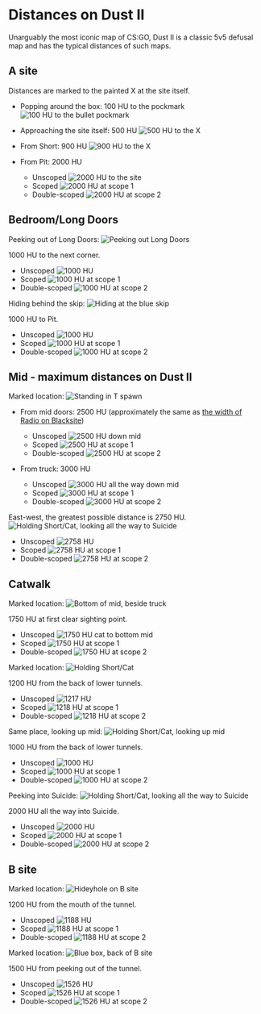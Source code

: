 Distances on Dust II
====================

Unarguably the most iconic map of CS:GO, Dust II is a classic 5v5 defusal map
and has the typical distances of such maps.

A site
------

Distances are marked to the painted X at the site itself.

* Popping around the box: 100 HU to the pockmark
![](images/DustII_A_100.png "100 HU to the bullet pockmark")

* Approaching the site itself: 500 HU
![](images/DustII_A_500.png "500 HU to the X")

* From Short: 900 HU
![](images/DustII_A_900.png "900 HU to the X")

* From Pit: 2000 HU
  - Unscoped ![](images/DustII_A_2000.png "2000 HU to the site")
  - Scoped ![](images/DustII_A_2000_scope1.png "2000 HU at scope 1")
  - Double-scoped ![](images/DustII_A_2000_scope2.png "2000 HU at scope 2")

Bedroom/Long Doors
------------------

Peeking out of Long Doors: ![](images/DustII_Bedroom_Mark.png "Peeking out Long Doors")

1000 HU to the next corner.

* Unscoped ![](images/DustII_Bedroom_1000.png "1000 HU")
* Scoped ![](images/DustII_Bedroom_1000_scope1.png "1000 HU at scope 1")
* Double-scoped ![](images/DustII_Bedroom_1000_scope2.png "1000 HU at scope 2")

Hiding behind the skip: ![](images/DustII_Skip.png "Hiding at the blue skip")

1000 HU to Pit.

* Unscoped ![](images/DustII_Skip_Pit.png "1000 HU")
* Scoped ![](images/DustII_Skip_Pit_scope1.png "1000 HU at scope 1")
* Double-scoped ![](images/DustII_Skip_Pit_scope2.png "1000 HU at scope 2")

Mid - maximum distances on Dust II
----------------------------------

Marked location: ![](images/DustII_Mid1_Mark.png "Standing in T spawn")

* From mid doors: 2500 HU (approximately the same as [the width of Radio on
Blacksite](Blacksite.md#width-of-radio))
  - Unscoped ![](images/DustII_Mid1_Doors.png "2500 HU down mid")
  - Scoped ![](images/DustII_Mid1_Doors_scope1.png "2500 HU at scope 1")
  - Double-scoped ![](images/DustII_Mid1_Doors_scope2.png "2500 HU at scope 2")

* From truck: 3000 HU
  - Unscoped ![](images/DustII_Mid1_Truck.png "3000 HU all the way down mid")
  - Scoped ![](images/DustII_Mid1_Truck_scope1.png "3000 HU at scope 1")
  - Double-scoped ![](images/DustII_Mid1_Truck_scope2.png "3000 HU at scope 2")

East-west, the greatest possible distance is 2750 HU.
![](images/DustII_Mid6_Mark.png "Holding Short/Cat, looking all the way to Suicide")

* Unscoped ![](images/DustII_Mid6_Car.png "2758 HU")
* Scoped ![](images/DustII_Mid6_Car_scope1.png "2758 HU at scope 1")
* Double-scoped ![](images/DustII_Mid6_Car_scope2.png "2758 HU at scope 2")

Catwalk
-------

Marked location: ![](images/DustII_Mid2_Mark.png "Bottom of mid, beside truck")

1750 HU at first clear sighting point.

* Unscoped ![](images/DustII_Mid2_Cat.png "1750 HU cat to bottom mid")
* Scoped ![](images/DustII_Mid2_Cat_scope1.png "1750 HU at scope 1")
* Double-scoped ![](images/DustII_Mid2_Cat_scope2.png "1750 HU at scope 2")

Marked location: ![](images/DustII_Mid3_Mark.png "Holding Short/Cat")

1200 HU from the back of lower tunnels.

* Unscoped ![](images/DustII_Mid3_Tunnel.png "1217 HU")
* Scoped ![](images/DustII_B_Hideyhole_Tunnel_scope1.png "1218 HU at scope 1")
* Double-scoped ![](images/DustII_B_Hideyhole_Tunnel_scope2.png "1218 HU at scope 2")

Same place, looking up mid: ![](images/DustII_Mid4_Mark.png "Holding Short/Cat, looking up mid")

1000 HU from the back of lower tunnels.

* Unscoped ![](images/DustII_Mid4_Topmid.png "1000 HU")
* Scoped ![](images/DustII_B_Hideyhole_Tunnel_scope1.png "1000 HU at scope 1")
* Double-scoped ![](images/DustII_B_Hideyhole_Tunnel_scope2.png "1000 HU at scope 2")

Peeking into Suicide: ![](images/DustII_Mid5_Mark.png "Holding Short/Cat, looking all the way to Suicide")

2000 HU all the way into Suicide.

* Unscoped ![](images/DustII_Mid5_Suicide.png "2000 HU")
* Scoped ![](images/DustII_B_Hideyhole_Tunnel_scope1.png "2000 HU at scope 1")
* Double-scoped ![](images/DustII_B_Hideyhole_Tunnel_scope2.png "2000 HU at scope 2")

B site
------

Marked location: ![](images/DustII_B_Hideyhole.png "Hideyhole on B site")

1200 HU from the mouth of the tunnel.

* Unscoped ![](images/DustII_B_Hideyhole_Tunnel.png "1188 HU")
* Scoped ![](images/DustII_B_Hideyhole_Tunnel_scope1.png "1188 HU at scope 1")
* Double-scoped ![](images/DustII_B_Hideyhole_Tunnel_scope2.png "1188 HU at scope 2")

Marked location: ![](images/DustII_B_Bluebox.png "Blue box, back of B site")

1500 HU from peeking out of the tunnel.

* Unscoped ![](images/DustII_B_Hideyhole_Tunnel.png "1526 HU")
* Scoped ![](images/DustII_B_Hideyhole_Tunnel_scope1.png "1526 HU at scope 1")
* Double-scoped ![](images/DustII_B_Hideyhole_Tunnel_scope2.png "1526 HU at scope 2")
